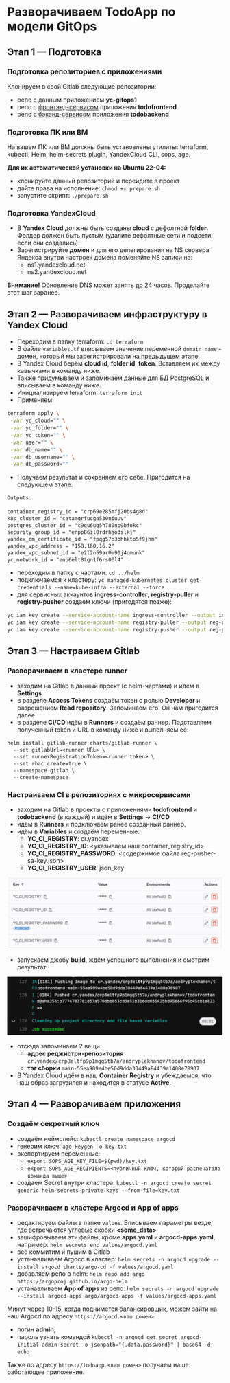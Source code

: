 # Разворачиваем TodoApp по модели GitOps

## Этап 1 — Подготовка

### Подготовка репозиториев с приложениями

Клонируем в свой Gitlab следующие репозитории:
- репо с данным приложением **yc-gitops1**
- репо с [фронтэнд-сервисом](https://github.com/yandex-cloud-examples/yc-courses-devops-course2/tree/master/todofrontend) приложения **todofrontend**
- репо с [бэкэнд-сервисом](https://github.com/yandex-cloud-examples/yc-courses-devops-course2/tree/master/todobackend) приложения **todobackend**


### Подготовка ПК или ВМ

На вашем ПК или ВМ должны быть установлены утилиты: terraform, kubectl, Helm, helm-secrets plugin, YandexCloud CLI, sops, age.

**Для их автоматической установки на Ubuntu 22-04:**
- клонируйте данный репозиторий и перейдите в проект
- дайте права на исполнение: `chmod +x prepare.sh`
- запустите скрипт: `./prepare.sh`

### Подготовка YandexCloud

- В **Yandex Cloud** должны быть созданы **cloud** с дефолтной **folder**. Фолдер должен быть пустым (удалите дефолтные сети и подсети, если они создались).
- Зарегистрируйте **домен** и для его делегирования на NS сервера Яндекса внутри настроек домена поменяйте NS записи на:
  - ns1.yandexcloud.net
  - ns2.yandexcloud.net

**Внимание!** Обновление DNS может занять до 24 часов. Проделайте этот шаг заранее.


## Этап 2 — Разворачиваем инфраструктуру в Yandex Cloud

- Переходим в папку terraform: `cd terraform`
- В файле `variables.tf` вписываем значение переменной `domain_name` - домен, который мы зарегистрировали на предыдущем этапе.
- В Yandex Cloud берём **cloud id**, **folder id**, **token**. Вставляем их между кавычками в команду ниже.
- Также придумываем и запоминаем данные для БД PostgreSQL и вписываем в команду ниже.
- Инициализируем terraform: `terraform init`
- Применяем: 

```bash
terraform apply \
 -var yc_cloud="" \
 -var yc_folder="" \
 -var yc_token="" \
 -var user="" \
 -var db_name="" \
 -var db_username="" \
 -var db_password=""
```
- Получаем результат и сохраняем его себе. Пригодится на следующем этапе:

```
Outputs:

container_registry_id = "crp69e285mfj20bs4g8d"
k8s_cluster_id = "catamgrfucga530niuuv"
postgres_cluster_id = "c9qu6uq5h780np9bfokc"
security_group_id = "enpp86il0rdrhjo3slkj"
yandex_cm_certificate_id = "fpqg57o3bhhkto5f9jhm"
yandex_vpc_address = "158.160.16.2"
yandex_vpc_subnet_id = "e2l2n59ar0m90j4qmunk"
yc_network_id = "enp6elt8tgn1f6rs00l4"
```

- переходим в папку с чартами: `cd ../helm`
- подключаемся к кластеру: `yc managed-kubernetes cluster get-credentials --name=kube-infra --external --force`
- для сервисных аккаунтов **ingress-controller**, **registry-puller** и **registry-pusher** создаем ключи (пригодятся позже):

```bash
yc iam key create --service-account-name ingress-controller --output ingress-sa-key.json
yc iam key create --service-account-name registry-puller --output reg-puller-sa-key.json
yc iam key create --service-account-name registry-pusher --output reg-pusher-sa-key.json
```

## Этап 3 — Настраиваем Gitlab

### Разворачиваем в кластере runner

- заходим на Gitlab в данный проект (с helm-чартами) и идём в **Settings**
- в разделе **Access Tokens** создаём токен с ролью **Developer** и разрешением **Read repository**. Запоминаем его. Он нам пригодится далее.
- в разделе **CI/CD** идём в **Runners** и создаём раннер. Подставляем полученный token и URL в команду ниже и выполняем её:

```
helm install gitlab-runner charts/gitlab-runner \
  --set gitlabUrl=<runner URL> \
  --set runnerRegistrationToken=<runner token> \
  --set rbac.create=true \
  --namespace gitlab \
  --create-namespace
```

### Настраиваем CI в репозиториях с микросервисами

- заходим на Gitlab в проекты с приложениями **todofrontend** и **todobackend** (в каждый) и идём в **Settings** -> **CI/CD**
- идём в **Runners** и подключаем ранее созданный раннер.
- идём в **Variables** и создаём переменные:
  - **YC_CI_REGISTRY**: cr.yandex
  - **YC_CI_REGISTRY_ID**: <указываем наш container_registry_id>
  - **YC_CI_REGISTRY_PASSWORD**: <содержимое файла reg-pusher-sa-key.json>
  - **YC_CI_REGISTRY_USER**: json_key

![ci-variables](ci-variables.png)

- запускаем джобу **build**, ждём успешного выполнения и смотрим результат:

![ci-job-result](ci-job-result.png)

- отсюда запоминаем 2 вещи:
  - **адрес реджистри-репозитория** `cr.yandex/crp8eltfp9p1mgq5tb7a/andryplekhanov/todofrontend`
  - **тэг сборки** `main-55ea909e4be50d9dda30449a84439a1408e78907`
- В Yandex Cloud идём в наш **Container Registry** и убеждаемся, что наш образ загрузился и находится в статусе **Active**.


## Этап 4 — Разворачиваем приложения

### Создаём секретный ключ

- создаём неймспейс: `kubectl create namespace argocd`
- генерим ключ: `age-keygen -o key.txt`
- экспортируем переменные:
  - `export SOPS_AGE_KEY_FILE=$(pwd)/key.txt`
  - `export SOPS_AGE_RECIPIENTS=<публичный ключ, который распечатала команда выше>`
- создаем Secret внутри кластера: `kubectl -n argocd create secret generic helm-secrets-private-keys --from-file=key.txt`

### Разворачиваем в кластере Argocd и App of apps

- редактируем файлы в папке `values`. Вписываем параметры везде, где встречаются угловые скобки **<some_data>**
- зашифровываем эти файлы, кроме **apps.yaml** и **argocd-apps.yaml**, например: `helm secrets enc values/argocd.yaml`
- всё коммитим и пушим в Gitlab
- устанавливаем Argocd в кластер: `helm secrets -n argocd upgrade --install argocd charts/argo-cd -f values/argocd.yaml`
- добавляем репо в helm: `helm repo add argo https://argoproj.github.io/argo-helm`
- устанавливаем **App of apps** из репо: `helm secrets -n argocd upgrade --install argocd-apps argo/argocd-apps -f values/argocd-apps.yaml`

Минут через 10-15, когда поднимется балансировщик, можем зайти на наш Argocd по адресу `https://argocd.<ваш домен>`
- логин **admin**, 
- пароль узнать командой `kubectl -n argocd get secret argocd-initial-admin-secret -o jsonpath="{.data.password}" | base64 -d; echo`

Также по адресу `https://todoapp.<ваш домен>` получаем наше работающее приложение.